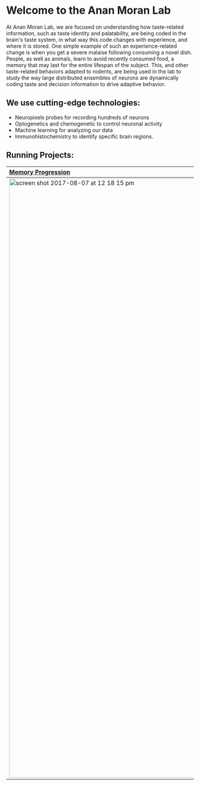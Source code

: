 # Welcome to the Anan Moran Lab
At Anan Moran Lab, we are focused on understanding how taste-related information, such as taste identity and palatability, are being coded in the brain's taste system, in what way this code changes with experience, and where it is stored. One simple example of such an experience-related change is when you get a severe malaise following consuming a novel dish. People, as well as animals, learn to avoid recently consumed food, a memory that may last for the entire lifespan of the subject. This, and other taste-related behaviors adapted to rodents, are being used in the lab to study the way large distributed ensembles of neurons are dynamically coding taste and decision information to drive adaptive behavior.    


## We use cutting-edge technologies:
- Neuropixels probes for recording hundreds of neurons
- Optogenetics and chemogenetic to control neuronal activity
- Machine learning  for analyzing our data
- Immunohistochemistry to identify specific brain regions.

## Running Projects: 

| [Memory Progression](https://www.ananmoranlab.sites.tau.ac.il/research)        | [Social Interactions](https://www.ananmoranlab.sites.tau.ac.il/research)           | [Ongoing Activity & Memory](https://www.ananmoranlab.sites.tau.ac.il/research)   | [Bitter Taste Logic](https://www.ananmoranlab.sites.tau.ac.il/research)  |
|:------------- |:-------------:|:-------------:| -----:|
| <img width="1604" alt="screen shot 2017-08-07 at 12 18 15 pm" src="https://static.wixstatic.com/media/341c28_68fe280611644a1e8877e77b55b89014~mv2.png/v1/fill/w_756,h_566,al_c,q_90,usm_0.66_1.00_0.01,enc_auto/6-8.png">      | <img width="1604" alt="screen shot 2017-08-07 at 12 18 15 pm" src="https://static.wixstatic.com/media/341c28_6cb8557490014472bebdac1dd911ceb8~mv2.png/v1/crop/x_0,y_0,w_544,h_450/fill/w_653,h_540,al_c,lg_1,q_85,enc_auto/341c28_6cb8557490014472bebdac1dd911ceb8~mv2.png"> | <img width="1604" alt="screen shot 2017-08-07 at 12 18 15 pm" src="https://user-images.githubusercontent.com/1942359/58953841-ded7b200-8797-11e9-9b2c-0b352c62999a.png"> | <img width="1604" alt="screen shot 2017-08-07 at 12 18 15 pm" src="https://static.wixstatic.com/media/341c28_fad592f14e114282ab512652fe7939a0~mv2.png/v1/fill/w_706,h_706,al_c,q_90,usm_0.66_1.00_0.01,enc_auto/DALL%C2%B7E%202023-07-14%2015_45_33%20-%20a%20photo%20of%20a%20rat's%20facial%20expression%20following%20tasting%20a%20bitt.png">  |
